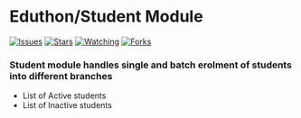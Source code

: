 # Eduthon/Student Module

[![Issues](https://img.shields.io/github/issues/Delwathon/student-module.svg?style=flat-square)](https://github.com/Delwathon/student-module/issues)
[![Stars](https://img.shields.io/github/stars/Delwathon/student-module.svg?style=flat-square)](https://github.com/Delwathon/student-module/stargazers)
[![Watching](https://img.shields.io/github/stars/Delwathon/student-module.svg?style=flat-square)](https://github.com/Delwathon/student-module/watchers)
[![Forks](https://img.shields.io/github/stars/Delwathon/student-module.svg?style=flat-square)](https://github.com/Delwathon/student-module/forks)

### Student module handles single and batch erolment of students into different branches

-   List of Active students 
-   List of Inactive students 